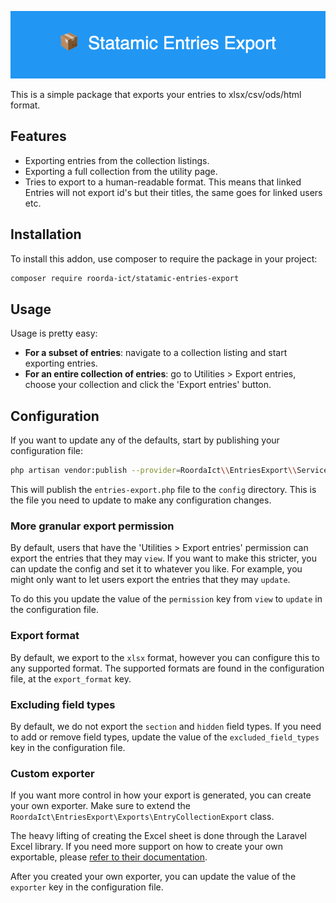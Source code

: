 ![Banner](https://raw.githubusercontent.com/roorda-ict/statamic-entries-export/master/banner.png)

This is a simple package that exports your entries to xlsx/csv/ods/html format.

## Features
- Exporting entries from the collection listings.
- Exporting a full collection from the utility page.
- Tries to export to a human-readable format. This means that linked Entries will not export id's but their titles, the same goes for linked users etc.

## Installation
To install this addon, use composer to require the package in your project:

```bash
composer require roorda-ict/statamic-entries-export
```

## Usage
Usage is pretty easy:
- **For a subset of entries**: navigate to a collection listing and start exporting entries.
- **For an entire collection of entries**: go to Utilities > Export entries, choose your collection and click the 'Export entries' button.

## Configuration
If you want to update any of the defaults, start by publishing your configuration file:

```bash
php artisan vendor:publish --provider=RoordaIct\\EntriesExport\\ServiceProvider
```

This will publish the `entries-export.php` file to the `config` directory.
This is the file you need to update to make any configuration changes.

### More granular export permission
By default, users that have the 'Utilities > Export entries' permission can export the entries that they may `view`.
If you want to make this stricter, you can update the config and set it to whatever you like.
For example, you might only want to let users export the entries that they may `update`.

To do this you update the value of the `permission` key from `view` to `update` in the configuration file.

### Export format
By default, we export to the `xlsx` format, however you can configure this to any supported format.
The supported formats are found in the configuration file, at the `export_format` key.

### Excluding field types
By default, we do not export the `section` and `hidden` field types.
If you need to add or remove field types, update the value of the `excluded_field_types` key in the configuration file.

### Custom exporter
If you want more control in how your export is generated, you can create your own exporter.
Make sure to extend the `RoordaIct\EntriesExport\Exports\EntryCollectionExport` class.

The heavy lifting of creating the Excel sheet is done through the Laravel Excel library. 
If you need more support on how to create your own exportable, please [refer to their documentation](https://docs.laravel-excel.com/3.1/exports/). 

After you created your own exporter, you can update the value of the `exporter` key in the configuration file.
